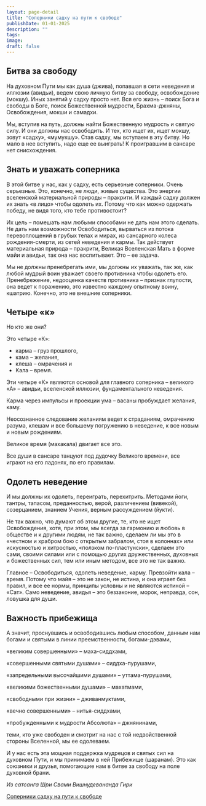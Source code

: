 ```yaml
---
layout: page-detail
title: "Соперники садху на пути к свободе"
publishDate: 01-01-2025
description: ""
tags:
image:
draft: false
---
```


## Битва за свободу

На духовном Пути мы как душа (джива), попавшая в сети неведения и иллюзии (авидьи), ведем свою личную битву за свободу, освобождение (мокшу). Иных занятий у садху просто нет. Вся его жизнь – поиск Бога и свободы в Боге, поиск Божественной мудрости, Брахма-джняны, Освобождения, мокши и самадхи.

Мы, вступив на путь, должны найти Божественную мудрость и святую силу. И они должны нас освободить. И тех, кто ищет их, ищет мокшу, зовут «садху», «мумукшу». Став садху, мы вступаем в эту битву. Но мало в нее вступить, надо еще ее выиграть! К проигравшим в сансаре нет снисхождения.

## Знать и уважать соперника

В этой битве у нас, как у садху, есть серьезные соперники. Очень серьезные. Это, конечно, не люди, живые существа. Это энергии вселенской материальной природы – пракрити. И каждый садху должен их знать «в лицо» чтобы одолеть их. Потому что как можно одержать победу, не видя того, кто тебе противостоит?

Их цель – помешать нам любыми способами не дать нам этого сделать. Не дать нам возможности Освободиться, вырваться из потока перевоплощений в грубых телах и мирах, из сансарного колеса рождения-смерти, из сетей неведения и кармы. Так действует материальная природа – пракрити, Великая Вселенская Мать в форме майи и авидьи, так она нас воспитывает. Это – ее задача.

Мы не должны пренебрегать ими, мы должны их уважать, так же, как любой мудрый воин уважает своего противника чтобы одолеть его. Пренебрежение, недооценка качеств противника – признак глупости, она ведет к поражению, это известно каждому опытному воину, кшатрию. Конечно, это не внешние соперники.

## Четыре «к»

Но кто же они?

Это четыре «К»:

* карма – груз прошлого,
* кама – желания,
* клеша – омрачения и
* Кала – время.

Эти четыре «К» являются основой для главного соперника – великого «А» – авидьи, вселенской иллюзии, фундаментального неведения.

Карма через импульсы и проекции ума – васаны пробуждает желания, каму.

Неосознанное следование желаниям ведет к страданиям, омрачению разума, клешам и все большему погружению в неведение, к все новым и новым рождениям.

Великое время (махакала) двигает все это.

Все души в сансаре танцуют под дудочку Великого времени, все играют на его ладонях, по его правилам.

## Одолеть неведение

И мы должны их одолеть, переиграть, перехитрить. Методами йоги, тантры, тапасом, преданностью, верой, различением (вивекой), созерцанием, знанием Учения, верным рассуждением (йукти).

Не так важно, что думают об этом другие, те, кто не ищет Освобождения, хотя, при этом, мы всегда за гармонию и любовь в обществе и к другими людям, не так важно, сделаем ли мы это в «честном и храбром бою с открытым забралом, стоя в колоннах» или искусностью и хитростью, «ползком по-пластунски», сделаем это сами, своими силами или с помощью других дружественных, духовных и божественных сил, тем или иным методом, все это не так важно.

Главное – Освободиться, одолеть неведение, карму. Превзойти кала – время. Потому что майя – это не закон, не истина, и она играет без правил, и все ее нормы, принципы условны и не являются истиной – «Сат». Само неведение, авидья – это беззаконие, морок, неправда, сон, ловушка для души.

## Важность прибежища

А значит, проснувшись и освободившись любым способом, данным нам богами и святыми в линии преемственности, богами-дэвами,

«великим совершенными» – маха-сиддхами,

«совершенными святыми душами» – сиддха-пурушами,

«запредельными высочайшими душами» – уттама-пурушами,

«великими божественными душами» – махатмами,

«свободными при жизни» – дживанмуктами,

«вечно совершенными» – нитья-сиддхами,

«пробужденными к мудрости Абсолюта» – джнянинами,

теми, кто уже свободен и смотрит на нас с той недвойственной стороны Вселенной, мы ее одолеваем.

И у нас есть эта мощная поддержка мудрецов и святых сил на духовном Пути, и мы принимаем в ней Прибежище (шаранам). Это как союзники и друзья, помогающие нам в битве за свободу на поле духовной брани.

_Из сатсанга Шри Свами Вишнудевананда Гири_

[Соперники садху на пути к свободе](/binaries/file/news/f%5F3136.docx)
